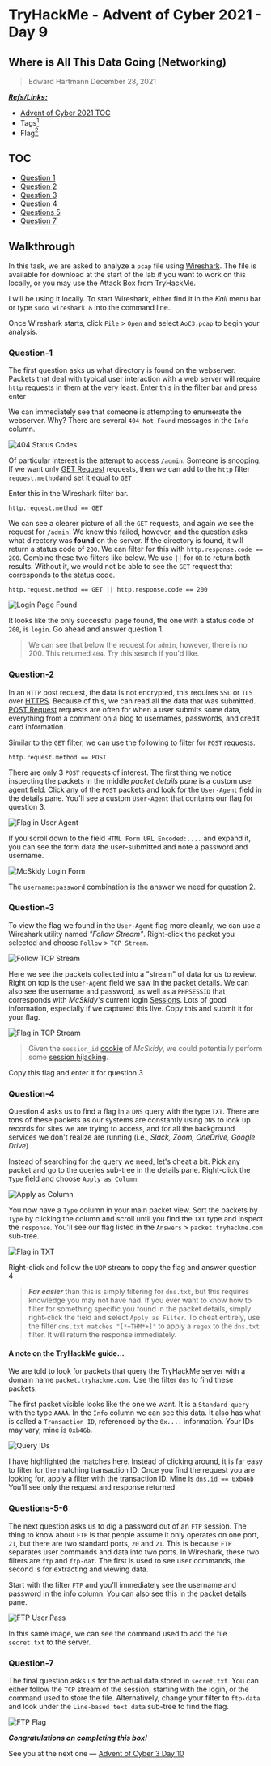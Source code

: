 # TryHackMe - Advent of Cyber 2021 - Day 9
## Where is All This Data Going (Networking)
> Edward Hartmann
> December 28, 2021

***<u>Refs/Links:</u>***
- [Advent of Cyber 2021 TOC](Advent%20of%20Cyber%20Table%20of%20Contents.md)  
-  Tags[^1]
-  Flag[^2]

[^1]: #wireshark #networking
[^2]: *Question 1:* `login`  
					*Question 2:* `McSkidy:Christmas2021!`   
					*Question 3:* `TryHackMe-UserAgent-THM{d8ab1be969825f2c5c937aec23d55bc9}`  
					*Question 4:*  `THM{dd63a80bf9fdd21aabbf70af7438c257}` 
					*Question 5:* `TryH@ckM3!`  
					*Question 6:* `STOR`  
					*Question 7:* `123^-^321`  

## TOC
- [Question 1](#Question-1)
- [Question 2](#Question-2)
- [Question 3](#Question-3)
- [Question 4](#Question-4)
- [Questions 5](#Questions-5-6)
- [Question 7](#Question-7)
## Walkthrough

In this task, we are asked to analyze a `pcap` file using [Wireshark](../../../../Tools,%20Binaries,%20and%20Programs/Traffic%20Analysis/Wireshark.md). The file is available for download at the start of the lab if you want to work on this locally, or you may use the Attack Box from TryHackMe. 

I will be using it locally. To start Wireshark, either find it in the *Kali* menu bar or type `sudo wireshark &` into the command line. 

Once Wireshark starts, click `File` > `Open` and select `AoC3.pcap` to begin your analysis. 

### Question-1

The first question asks us what directory is found on the webserver. Packets that deal with typical user interaction with a web server will require `http` requests in them at the very least. Enter this in the filter bar and press enter 

We can immediately see that someone is attempting to enumerate the webserver. Why? There are several `404 Not Found` messages in the `Info` column. 

![404 Status Codes](AoC-2021_Photos/Day_09/1.0_AoC-Day-9_12-28-21-404-Errors.png)

Of particular interest is the attempt to access `/admin`. Someone is snooping. If we want only [GET Request](../../../../Knowledge%20Base/Concepts/Web/GET%20Request.md) requests, then we can add to the `http` filter `request.method`and set it equal to `GET`

Enter this in the Wireshark filter bar.

```
http.request.method == GET
```

We can see a clearer picture of all the `GET` requests, and again we see the request for `/admin`. We knew this failed, however, and the question asks what directory was **found** on the server. If the directory is found, it will return a status code of `200`. We can filter for this with `http.response.code == 200`. Combine these two filters like below. We use `||` for `OR` to return both results. Without it, we would not be able to see the `GET` request that corresponds to the status code.

```
http.request.method == GET || http.response.code == 200
```

![Login Page Found](AoC-2021_Photos/Day_09/2.0_AoC-Day-9_12-28-21-Login-Found.png)

It looks like the only successful page found, the one with a status code of `200`, is `login`. Go ahead and answer question 1. 

> We can see that below the request for `admin`, however, there is no 200. This returned `404`. Try this search if you'd like.

### Question-2

In an `HTTP` post request, the data is not encrypted, this requires `SSL` or `TLS` over [HTTPS](../../../../Knowledge%20Base/Concepts/Web/HTTP(S).md). Because of this, we can read all the data that was submitted. [POST Request](../../../../Knowledge%20Base/Concepts/Web/POST%20Request.md) requests are often for when a user submits some data, everything from a comment on a blog to usernames, passwords, and credit card information. 

Similar to the `GET` filter, we can use the following to filter for `POST` requests. 

```
http.request.method == POST
```

There are only 3 `POST` requests of interest. The first thing we notice inspecting the packets in the middle *packet details pane* is a custom user agent field. Click any of the `POST` packets and look for the `User-Agent` field in the details pane. You'll see a custom `User-Agent` that contains our flag for question 3. 

![Flag in User Agent](AoC-2021_Photos/Day_09/3.0_AoC-Day-9_12-28-21-Flag-in-UserAgent.png)

If you scroll down to the field `HTML Form URL Encoded:....` and expand it, you can see the form data the user-submitted and note a password and username.

![McSkidy Login Form](AoC-2021_Photos/Day_09/4.0_AoC-Day-9_12-28-21-Username-Password.png)

The `username:password` combination is the answer we need for question 2.

### Question-3

To view the flag we found in the `User-Agent` flag more cleanly, we can use a Wireshark utility named *"Follow Stream"*. Right-click the packet you selected and choose  `Follow` > `TCP Stream`. 

![Follow TCP Stream](AoC-2021_Photos/Day_09/5.0_AoC-Day-9_12-28-21-Follow-Stream.png)

Here we see the packets collected into a "stream" of data for us to review. Right on top is the `User-Agent` field we saw in the packet details. We can also see the username and password, as well as a `PHPSESSID` that corresponds with *McSkidy's* current login [Sessions](../../../../Knowledge%20Base/Concepts/Web/Sessions.md). Lots of good information, especially if we captured this live. Copy this and submit it for your flag. 

![Flag in TCP Stream](AoC-2021_Photos/Day_09/6.0_AoC-Day-9_12-28-21-Flag-1.png)

> Given the `session_id` [cookie](../../../../Knowledge%20Base/Concepts/Web/Cookies.md) of *McSkidy*, we could potentially perform some [session hijacking](../../../../Knowledge%20Base/Vulnerabilities/Session%20Hijacking.md). 

Copy this flag and enter it for question 3

### Question-4 

Question 4 asks us to find a flag in a `DNS` query with the type `TXT`. There are tons of these packets as our systems are constantly using `DNS` to look up records for sites we are trying to access, and for all the background services we don't realize are running (i.e., *Slack, Zoom, OneDrive, Google Drive*)

Instead of searching for the query we need, let's cheat a bit. Pick any packet and go to the queries sub-tree in the details pane. Right-click the `Type` field and choose `Apply as Column`. 

![Apply as Column](AoC-2021_Photos/Day_09/7.0_AoC-Day-9_12-28-21-Column.png)

You now have a `Type` column in your main packet view. Sort the packets by `Type` by clicking the column and scroll until you find the `TXT` type and inspect the `response`. You'll see our flag listed in the `Answers` >  `packet.tryhackme.com` sub-tree. 

![Flag in TXT](AoC-2021_Photos/Day_09/8.0_AoC-Day-9_12-28-21-Flag2-Details.png)

Right-click and follow the `UDP` stream to copy the flag and answer question 4

> ***Far easier*** than this is simply filtering for `dns.txt`, but this requires knowledge you may not have had. If you ever want to know how to filter for something specific you found in the packet details, simply right-click the field and select `Apply as Filter`.
>To cheat entirely, use the filter `dns.txt matches "[*+THM*+]"` to apply a `regex` to the `dns.txt` filter. It will return the response immediately. 


#### A note on the TryHackMe guide...

We are told to look for packets that query the TryHackMe server with a domain name `packet.tryhackme.com.` Use the filter `dns` to find these packets. 

The first packet visible looks like the one we want. It is a `Standard query` with the type `AAAA`. In the `Info` column we can see this data. It also has what is called a `Transaction ID`, referenced by the `0x....` information. Your IDs may vary, mine is `0xb46b`. 

![Query IDs](AoC-2021_Photos/Day_09/9.0_AoC-Day-9_12-28-21-Matching-Query-IDs.png)

I have highlighted the matches here. Instead of clicking around, it is far easy to filter for the matching transaction ID. Once you find the request you are looking for, apply a filter with the transaction ID. Mine is `dns.id == 0xb46b` You'll see only the request and response returned. 

### Questions-5-6

The next question asks us to dig a password out of an `FTP` session. The thing to know about `FTP` is that people assume it only operates on one port, `21`, but there are two standard ports, `20` and `21`. This is because `FTP` separates user commands and data into two ports. In Wireshark, these two filters are `ftp` and `ftp-dat`. The first is used to see user commands, the second is for extracting and viewing data. 

Start with the filter `FTP` and you'll immediately see the username and password in the info column. You can also see this in the packet details pane. 

![FTP User Pass](AoC-2021_Photos/Day_09/10.0_AoC-Day-9_12-28-21-FTP-User-Pass.png)

In this same image, we can see the command used to add the file `secret.txt` to the server. 

### Question-7

The final question asks us for the actual data stored in `secret.txt`. You can either follow the `TCP` stream of the session, starting with the login, or the command used to store the file. Alternatively, change your filter to `ftp-data` and look under the `Line-based text data` sub-tree to find the flag. 

![FTP Flag](AoC-2021_Photos/Day_09/11.0_AoC-Day-9_12-28-21-Final-Flag.png)

***Congratulations on completing this box!***  

See you at the next one &mdash; [Advent of Cyber 3 Day 10](Day%2010%20-%20Advent%20of%20Cyber%202021.md)
</br>
</br>
</br>
</br>
</br>
</br>
</br>
</br>
</br>
</br>
</br>
</br>
</br>
</br>
</br>
</br>
</br>
</br>
</br>
</br>
</br>
</br>
</br>
</br>
</br>
</br>
</br>
</br>
</br>
</br>
</br>
</br>
</br>
</br>
</br>
</br>
</br>
</br>
</br>
</br>
</br>
</br>
</br>
</br>
</br>
</br>
</br>
</br>
</br>
</br>
</br>
</br>
</br>
</br>
</br>
</br>
</br>
</br>
</br>
</br>
</br>
</br>
</br>
